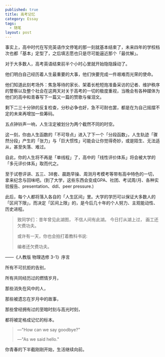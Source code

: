 ```yaml
---
published: true
title: 高考记忆
category: Essay
tags: 
  - 随笔
layout: post
---
```


事实上，高中时代在写完英语作文停笔的那一刻就基本结束了，未来四年的学校档次也都「基本」定型了，之后填志愿也只是尽可能逼近那个「最优解」。

对于大多数人，高考英语结束前半个小时心里就开始隐隐躁动了。  

他们明白自己经历着人生最重要的大事，他们快要完成一件艰难而光荣的使命。  

他们知道此刻考场外：焦急等待的家长、架着长枪短炮准备采访的记者、维护秩序的警察以及整个社会在这两天对关于高考的一切的极度重视，当晚会有各种媒体为他们的高中和青春写下一篇又一篇的赞歌与催泪文。

剩下二三十分钟的反复检查，分秒必争也好，急不可耐也罢，都是在为自己摇摆不定的未来再增加一些筹码。  

五点钟铃声一响，人生注定被划分为两个截然不同的时空。  

这一刻，你由人生函数的「不可导点」进入了下一个「分段函数」，人生轨迹「骤然分段」产生的「张力」与「巨大惯性」可能会让你觉得奇妙，或是陌生、无法适从，甚至失落、难过。  

自此，你的人生将不再是「单线程」了，高中的「线性评价体系」将会被大学的「多元评价体系」取而代之。  

至于试卷评讲、五三、38套、晨跑早操、周测月考模考等带有高中特色的一切，拿来纪念与回味吧。(到了大学，这些东西会变成GPA、社团、考试周/月、各种实验报告、presentation、ddl、peer pressure.)  

此后，每个人都将落入各自的「人生区间」里。大学的学历可以保证大多数人的「区间下限」，而决定「区间上限」的，是今后几十年的个人努力、主观能动性、历史进程。



> 致同学们：昔年曾见此湖图，
> 不信人间有此湖。
> 今日打从湖上过，
> 画工还欠费功夫。  
>
> 或许有一天，你也会拍打着教科书说:  
>
> 编者还欠费功夫。

——《人教版 物理选修 3-1》序言



所有不可抗拒的告别，

所有共同经历过的燃情岁月，

那些消失在风中的人，

那些被遗忘在岁月中的故事，

那些曾经拥有过的至暗时刻与高光时刻，

都将被定格成记忆的标本。

> —"How can we say goodbye?"      
>
> —"As we said hello."



你青春的下半截刚刚开始，生活继续向前。